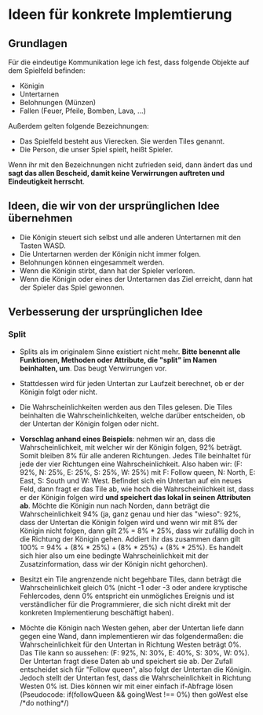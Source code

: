 # Ideen für konkrete Implemtierung

## Grundlagen

Für die eindeutige Kommunikation lege ich fest, dass folgende Objekte auf dem Spielfeld befinden:

- Königin
- Untertarnen
- Belohnungen (Münzen)
- Fallen (Feuer, Pfeile, Bomben, Lava, ...)

Außerdem gelten folgende Bezeichnungen:

- Das Spielfeld besteht aus Vierecken. Sie werden Tiles genannt.
- Die Person, die unser Spiel spielt, heißt Spieler.

Wenn ihr mit den Bezeichnungen nicht zufrieden seid, dann ändert das und **sagt das allen Bescheid, damit keine Verwirrungen auftreten und Eindeutigkeit herrscht**.

## Ideen, die wir von der ursprünglichen Idee übernehmen

- Die Königin steuert sich selbst und alle anderen Untertarnen mit den Tasten WASD.
- Die Untertarnen werden der Königin nicht immer folgen.
- Belohnungen können eingesammelt werden.
- Wenn die Königin stirbt, dann hat der Spieler verloren.
- Wenn die Königin oder eines der Untertarnen das Ziel erreicht, dann hat der Spieler das Spiel gewonnen.

## Verbesserung der ursprünglichen Idee

### Split

- Splits als im originalem Sinne existiert nicht mehr. **Bitte benennt alle Funktionen, Methoden oder Attribute, die "split" im Namen beinhalten, um**. Das beugt Verwirrungen vor.
- Stattdessen wird für jeden Untertan zur Laufzeit berechnet, ob er der Königin folgt oder nicht.
- Die Wahrscheinlichkeiten werden aus den Tiles gelesen. Die Tiles beinhalten die Wahrscheinlichkeiten, welche darüber entscheiden, ob der Untertan der Königin folgen oder nicht.
- **Vorschlag anhand eines Beispiels**: nehmen wir an, dass die Wahrscheinlichkeit, mit welcher wir der Königin folgen, 92% beträgt. Somit bleiben 8% für alle anderen Richtungen. Jedes Tile beinhaltet für jede der vier Richtungen eine Wahrscheinlichkeit. Also haben wir: (F: 92%, N: 25%, E: 25%, S: 25%, W: 25%) mit F: Follow queen, N: North, E: East, S: South und W: West. Befindet sich ein Untertan auf ein neues Feld, dann fragt er das Tile ab, wie hoch die Wahrscheinlichkeit ist, dass er der Königin folgen wird **und speichert das lokal in seinen Attributen ab**. Möchte die Königin nun nach Norden, dann beträgt die Wahrscheinlichkeit 94% (ja, ganz genau und hier das "wieso": 92%, dass der Untertan die Königin folgen wird und wenn wir mit 8% der Königin nicht folgen, dann gilt 2% = 8% \* 25%, dass wir zufällig doch in die Richtung der Königin gehen. Addiert ihr das zusammen dann gilt 100% = 94% + (8% \* 25%) + (8% \* 25%) + (8% \* 25%). Es handelt sich hier also um eine bedingte Wahrscheinlichkeit mit der Zusatzinformation, dass wir der Königin nicht gehorchen).

- Besitzt ein Tile angrenzende nicht begehbare Tiles, dann beträgt die Wahrscheinlichkeit gleich 0% (nicht -1 oder -3 oder andere kryptische Fehlercodes, denn 0% entspricht ein unmögliches Ereignis und ist verständlicher für die Programmierer, die sich nicht direkt mit der konkreten Implementierung beschäftigt haben).

- Möchte die Königin nach Westen gehen, aber der Untertan liefe dann gegen eine Wand, dann implementieren wir das folgendermaßen: die Wahrscheinlichkeit für den Untertan in Richtung Westen beträgt 0%. Das Tile kann so aussehen: (F: 92%, N: 30%, E: 40%, S: 30%, W: 0%). Der Untertan fragt diese Daten ab und speichert sie ab. Der Zufall entscheidet sich für "Follow queen", also folgt der Untertan die Königin. Jedoch stellt der Untertan fest, dass die Wahrscheinlichkeit in Richtung Westen 0% ist. Dies können wir mit einer einfach if-Abfrage lösen (Pseudocode: if(followQueen && goingWest !== 0%) then goWest else /\*do nothing\*/)
